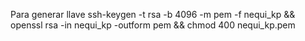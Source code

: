 Para generar llave 
ssh-keygen -t rsa -b 4096 -m pem -f nequi_kp && openssl rsa -in nequi_kp -outform pem && chmod 400 nequi_kp.pem
